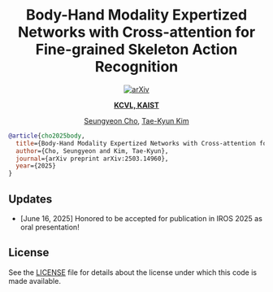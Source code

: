 <div align="center">
<h1>Body-Hand Modality Expertized Networks with Cross-attention for Fine-grained Skeleton Action Recognition</h1>

<a href="https://arxiv.org/abs/2503.14960"><img src="https://img.shields.io/badge/arXiv-2503.14960-b31b1b" alt="arXiv"></a>


**[KCVL, KAIST](https://sites.google.com/view/tkkim/home)**


[Seungyeon Cho](https://github.com/VinnyCSY), [Tae-Kyun Kim](https://sites.google.com/view/tkkim/home)
</div>

```bibtex
@article{cho2025body,
  title={Body-Hand Modality Expertized Networks with Cross-attention for Fine-grained Skeleton Action Recognition},
  author={Cho, Seungyeon and Kim, Tae-Kyun},
  journal={arXiv preprint arXiv:2503.14960},
  year={2025}
}
```

## Updates
- [June 16, 2025] Honored to be accepted for publication in IROS 2025 as oral presentation!


## License
See the [LICENSE](./LICENSE.txt) file for details about the license under which this code is made available.
